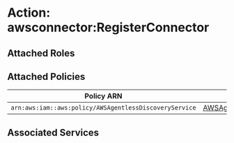 # Action: awsconnector:RegisterConnector

## Attached Roles

## Attached Policies

| Policy ARN | Policy Name |
|------------|-------------|
| `arn:aws:iam::aws:policy/AWSAgentlessDiscoveryService` | [AWSAgentlessDiscoveryService](../policies.md#awsagentlessdiscoveryservice) |

## Associated Services

